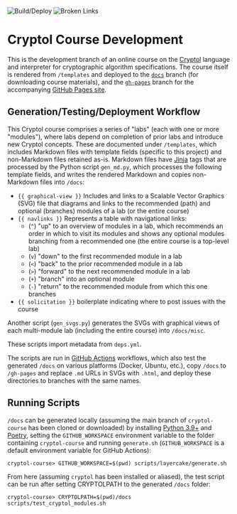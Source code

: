 ![Build/Deploy](https://github.com/weaversa/cryptol-course/workflows/Build%20and%20Deploy/badge.svg)
![Broken Links](https://github.com/weaversa/cryptol-course/workflows/Check%20for%20Broken%20Links/badge.svg)

# Cryptol Course Development

This is the development branch of an online course on the
[Cryptol](https://github.com/GaloisInc/Cryptol)
language and interpreter for cryptographic algorithm specifications.
The course itself is rendered from `/templates` and deployed to the
[`docs`](https://github.com/weaversa/cryptol-course/tree/docs)
branch (for downloading course materials), and the
[`gh-pages`](https://github.com/weaversa/cryptol-course/tree/gh-pages)
branch for the accompanying
[GitHub Pages site](https://weaversa.github.io/cryptol-course).

## Generation/Testing/Deployment Workflow

This Cryptol course comprises a series of "labs" (each with one or
more "modules"), where labs depend on completion of prior labs and
introduce new Cryptol concepts. These are documented under
`/templates`, which includes Markdown files with template fields
(specific to this project) and non-Markdown files retained as-is.
Markdown files have
[Jinja](https://jinja.palletsprojects.com/en/2.11.x/) tags that are
processed by the Python script `gen_md.py`, which processes the
following template fields, and writes the rendered Markdown and
copies non-Markdown files into `/docs`:

  * `{{ graphical-view }}`
    Includes and links to a Scalable Vector Graphics (SVG) file
    that diagrams and links to the recommended (path) and optional
    (branches) modules of a lab (or the entire course)
  * `{{ navlinks }}`
    Represents a table with navigational links:
    * (`^`) "up" to an overview of modules in a lab, which
      recommends an order in which to visit its modules and shows any
      optional modules branching from a recommended one
      (the entire course is a top-level lab)
    * (`v`) "down" to the first recommended module in a lab
    * (`<`) "back" to the prior recommended module in a lab
    * (`>`) "forward" to the next recommended module in a lab
    * (`+`) "branch" into an optional module
    * (`-`) "return" to the recommended module from which this one
      branches
  * `{{ solicitation }}`
    boilerplate indicating where to post issues with the course

Another script (`gen_svgs.py`) generates the SVGs with graphical
views of each multi-module lab (including the entire course) into
`/docs/misc`.

These scripts import metadata from `deps.yml`.

The scripts are run in [GitHub Actions](https://github.com/actions)
workflows, which also test the generated `/docs` on various platforms
(Docker, Ubuntu, etc.), copy `/docs` to `/gh-pages` and replace `.md`
URLs in SVGs with `.html`, and deploy these directories to branches
with the same names.

## Running Scripts

`/docs` can be generated locally (assuming the main branch of
`cryptol-course` has been cloned or downloaded) by installing
[Python 3.9+](https://python.org) and
[Poetry](https://python-poetry.org/), setting the `GITHUB_WORKSPACE`
environment variable to the folder containing `cryptol-course` and
running `generate.sh` (`GITHUB_WORKSPACE` is a default environment
variable for GitHub Actions):

```
cryptol-course> GITHUB_WORKSPACE=$(pwd) scripts/layercake/generate.sh
```

From here (assuming `cryptol` has been installed or aliased), the
test script can be run after setting CRYPTOLPATH to the generated
`/docs` folder:

```
cryptol-course> CRYPTOLPATH=$(pwd)/docs scripts/test_cryptol_modules.sh
```
